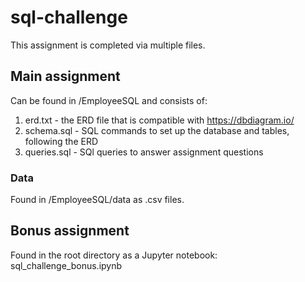 # sql-challenge
This assignment is completed via multiple files.

## Main assignment
Can be found in /EmployeeSQL and consists of:
1. erd.txt - the ERD file that is compatible with https://dbdiagram.io/
1. schema.sql - SQL commands to set up the database and tables, following the ERD
1. queries.sql - SQl queries to answer assignment questions

### Data
Found in /EmployeeSQL/data as .csv files.

## Bonus assignment
Found in the root directory as a Jupyter notebook: sql_challenge_bonus.ipynb